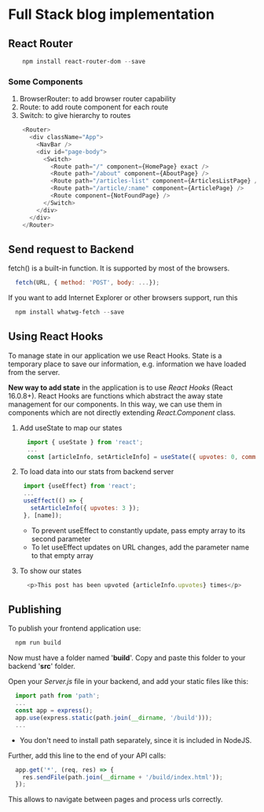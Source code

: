 # Full Stack blog implementation

## React Router

```powershell
    npm install react-router-dom --save
```

### Some Components

1. BrowserRouter: to add browser router capability
2. Route: to add route component for each route
3. Switch: to give hierarchy to routes

```javascript
    <Router>
      <div className="App">
        <NavBar />
        <div id="page-body">
          <Switch>
            <Route path="/" component={HomePage} exact />
            <Route path="/about" component={AboutPage} />
            <Route path="/articles-list" component={ArticlesListPage} />
            <Route path="/article/:name" component={ArticlePage} />
            <Route component={NotFoundPage} />
          </Switch>
        </div>
      </div>
    </Router>
```

## Send request to Backend

fetch() is a built-in function. It is supported by most of the browsers.

```javascript
  fetch(URL, { method: 'POST', body: ...});
```

If you want to add Internet Explorer or other browsers support, run this

```powershell
  npm install whatwg-fetch --save
```

## Using React Hooks

To manage state in our application we use React Hooks. State is a temporary place to save our information, e.g. information we have loaded from the server.

**New way to add state** in the application is to use *React Hooks* (React 16.0.8+). React Hooks are functions which abstract the away state management for our components. In this way, we can use them in components which are not directly extending *React.Component* class.

1. Add useState to map our states

   ```javascript
     import { useState } from 'react';
     ...
     const [articleInfo, setArticleInfo] = useState({ upvotes: 0, comments: [] });
   ```

2. To load data into our stats from backend server

   ```javascript
    import {useEffect} from 'react';
    ...
    useEffect(() => {
      setArticleInfo({ upvotes: 3 });
    }, [name]);
   ```
  
   - To prevent useEffect to constantly update, pass empty array to its second parameter
   - To let useEffect updates on URL changes, add the parameter name to that empty array

3. To show our states

   ```javascript
     <p>This post has been upvoted {articleInfo.upvotes} times</p>
   ```

## Publishing

To publish your frontend application use:

```powershell
  npm run build
```

Now must have a folder named '**build**'. Copy and paste this folder to your backend '**src**' folder.

Open your *Server.js* file in your backend, and add your static files like this:

```javascript
  import path from 'path';
  ...
  const app = express();
  app.use(express.static(path.join(__dirname, '/build')));
  ...
```

- You don't need to install path separately, since it is included in NodeJS.

Further, add this line to the end of your API calls:

```javascript
  app.get('*', (req, res) => {
    res.sendFile(path.join(__dirname + '/build/index.html'));
  });
```

This allows to navigate between pages and process urls correctly.
